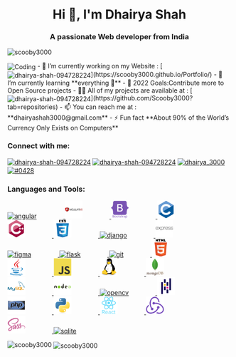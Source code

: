 <h1 align="center">Hi 👋, I'm Dhairya Shah</h1>
<h3 align="center">A passionate Web developer from India</h3>

<p align="left"> <img src="https://komarev.com/ghpvc/?username=scooby3000&label=Profile%20views&color=0e75b6&style=flat" alt="scooby3000" /> </p>
 <img align="center" alt="Coding" width="400" src="https://c.tenor.com/WthWmIXI24cAAAAd/work-working.gif">
- 🔭 I’m currently working on my Website : [<img align="center" src="https://www.svgrepo.com/show/35727/website.svg" alt="dhairya-shah-094728224" height="25" width="25" />](https://scooby3000.github.io/Portfolio/)
- 🌱 I’m currently learning **everything 🤣**
- 🥅 2022 Goals:Contribute more to Open Source projects
- 👨‍💻 All of my projects are available at : [<img align="center" src="https://www.svgrepo.com/show/331724/github-code-source.svg" alt="dhairya-shah-094728224" height="25" width="25" />](https://github.com/Scooby3000?tab=repositories)
- 📫 You can reach me at : **dhairyashah3000@gmail.com**
- ⚡ Fun fact **About 90% of the World’s Currency Only Exists on Computers**

<h3 align="left">Connect with me:</h3>
<p align="left">
<a href="https://scooby3000.github.io/Portfolio/" target="blank"><img align="center" src="https://www.svgrepo.com/show/35727/website.svg" alt="dhairya-shah-094728224" height="35" width="40" /></a>
<a href="https://linkedin.com/in/dhairya-shah-094728224" target="blank"><img align="center" src="https://raw.githubusercontent.com/rahuldkjain/github-profile-readme-generator/master/src/images/icons/Social/linked-in-alt.svg" alt="dhairya-shah-094728224" height="30" width="40" /></a>
<a href="https://instagram.com/dhairya_3000" target="blank"><img align="center" src="https://raw.githubusercontent.com/rahuldkjain/github-profile-readme-generator/master/src/images/icons/Social/instagram.svg" alt="dhairya_3000" height="30" width="40" /></a>
<a href="https://discord.gg/#0428" target="blank"><img align="center" src="https://raw.githubusercontent.com/rahuldkjain/github-profile-readme-generator/master/src/images/icons/Social/discord.svg" alt="#0428" height="30" width="40" /></a>
</p>


<h3 align="left">Languages and Tools:</h3>
<p align="left"> 
<a href="https://angular.io" target="_blank" rel="noreferrer"> <img src="https://angular.io/assets/images/logos/angular/angular.svg" alt="angular" width="40" height="40"style="padding-right:60px;"/> </a> 
<a href="https://angular.io" target="_blank" rel="noreferrer"> <img src="https://raw.githubusercontent.com/devicons/devicon/master/icons/angularjs/angularjs-original-wordmark.svg" alt="angularjs" width="40" height="40" style="padding-right:60px;"/> </a> 
<a href="https://getbootstrap.com" target="_blank" rel="noreferrer"> <img src="https://raw.githubusercontent.com/devicons/devicon/master/icons/bootstrap/bootstrap-plain-wordmark.svg" alt="bootstrap" width="40" height="40"style="padding-right:60px;"/> </a> 
<a href="https://www.cprogramming.com/" target="_blank" rel="noreferrer"> <img src="https://raw.githubusercontent.com/devicons/devicon/master/icons/c/c-original.svg" alt="c" width="40" height="40"style="padding-right:60px;"/> </a> 
<a href="https://www.w3schools.com/cpp/" target="_blank" rel="noreferrer"> <img src="https://raw.githubusercontent.com/devicons/devicon/master/icons/cplusplus/cplusplus-original.svg" alt="cplusplus" width="40" height="40" style="padding-right:60px;"/> </a> 
<a href="https://www.w3schools.com/css/" target="_blank" rel="noreferrer"> <img src="https://raw.githubusercontent.com/devicons/devicon/master/icons/css3/css3-original-wordmark.svg" alt="css3" width="40" height="40"style="padding-right:60px;" /> </a> 
<a href="https://www.djangoproject.com/" target="_blank" rel="noreferrer"> <img src="https://www.svgrepo.com/show/373554/django.svg" alt="django" width="40" height="40" style="padding-right:60px;"/> </a> 
<a href="https://expressjs.com" target="_blank" rel="noreferrer"> <img src="https://raw.githubusercontent.com/devicons/devicon/master/icons/express/express-original-wordmark.svg" alt="express" width="40" height="40" style="padding-right:60px;"/> </a> 
<a href="https://www.figma.com/" target="_blank" rel="noreferrer"> <img src="https://www.vectorlogo.zone/logos/figma/figma-icon.svg" alt="figma" width="40" height="40" style="padding-right:60px;"/> </a> 
<a href="https://flask.palletsprojects.com/" target="_blank" rel="noreferrer"> <img src="https://www.vectorlogo.zone/logos/pocoo_flask/pocoo_flask-icon.svg" alt="flask" width="40" height="40"style="padding-right:60px;" /> </a> 
<a href="https://git-scm.com/" target="_blank" rel="noreferrer"> <img src="https://www.vectorlogo.zone/logos/git-scm/git-scm-icon.svg" alt="git" width="40" height="40"style="padding-right:60px;" /> </a> 
<a href="https://www.w3.org/html/" target="_blank" rel="noreferrer"> <img src="https://raw.githubusercontent.com/devicons/devicon/master/icons/html5/html5-original-wordmark.svg" alt="html5" width="40" height="40"style="padding-right:60px;" /> </a> 
<a href="https://www.java.com" target="_blank" rel="noreferrer"> <img src="https://raw.githubusercontent.com/devicons/devicon/master/icons/java/java-original.svg" alt="java" width="40" height="40" style="padding-right:60px;"/> </a> 
<a href="https://developer.mozilla.org/en-US/docs/Web/JavaScript" target="_blank" rel="noreferrer"> <img src="https://raw.githubusercontent.com/devicons/devicon/master/icons/javascript/javascript-original.svg" alt="javascript" width="40" height="40"style="padding-right:60px;" /> </a> 
<a href="https://www.linux.org/" target="_blank" rel="noreferrer"> <img src="https://raw.githubusercontent.com/devicons/devicon/master/icons/linux/linux-original.svg" alt="linux" width="40" height="40" style="padding-right:60px;"/> </a> 
<a href="https://www.mongodb.com/" target="_blank" rel="noreferrer"> <img src="https://raw.githubusercontent.com/devicons/devicon/master/icons/mongodb/mongodb-original-wordmark.svg" alt="mongodb" width="40" height="40" style="padding-right:60px;"/> </a> 
<a href="https://www.mysql.com/" target="_blank" rel="noreferrer"> <img src="https://raw.githubusercontent.com/devicons/devicon/master/icons/mysql/mysql-original-wordmark.svg" alt="mysql" width="40" height="40"style="padding-right:60px;"/> </a> 
<a href="https://nodejs.org" target="_blank" rel="noreferrer"> <img src="https://raw.githubusercontent.com/devicons/devicon/master/icons/nodejs/nodejs-original-wordmark.svg" alt="nodejs" width="40" height="40" style="padding-right:60px;"/> </a> 
<a href="https://opencv.org/" target="_blank" rel="noreferrer"> <img src="https://www.vectorlogo.zone/logos/opencv/opencv-icon.svg" alt="opencv" width="40" height="40" style="padding-right:60px;"/> </a> 
<a href="https://pandas.pydata.org/" target="_blank" rel="noreferrer"> <img src="https://raw.githubusercontent.com/devicons/devicon/2ae2a900d2f041da66e950e4d48052658d850630/icons/pandas/pandas-original.svg" alt="pandas" width="40" height="40" style="padding-right:60px;"/> </a> <a href="https://www.php.net" target="_blank" rel="noreferrer"> <img src="https://raw.githubusercontent.com/devicons/devicon/master/icons/php/php-original.svg" alt="php" width="40" height="40"style="padding-right:60px;" /> </a> 
<a href="https://www.python.org" target="_blank" rel="noreferrer"> <img src="https://raw.githubusercontent.com/devicons/devicon/master/icons/python/python-original.svg" alt="python" width="40" height="40"style="padding-right:60px;" /> </a> 
<a href="https://reactjs.org/" target="_blank" rel="noreferrer"> <img src="https://raw.githubusercontent.com/devicons/devicon/master/icons/react/react-original-wordmark.svg" alt="react" width="40" height="40"style="padding-right:60px;"/> </a> 
<a href="https://redux.js.org" target="_blank" rel="noreferrer"> <img src="https://raw.githubusercontent.com/devicons/devicon/master/icons/redux/redux-original.svg" alt="redux" width="40" height="40"style="padding-right:60px;"/> </a> 
<a href="https://sass-lang.com" target="_blank" rel="noreferrer"> <img src="https://raw.githubusercontent.com/devicons/devicon/master/icons/sass/sass-original.svg" alt="sass" width="40" height="40"style="padding-right:60px;"/> </a> 
<a href="https://www.sqlite.org/" target="_blank" rel="noreferrer"> <img src="https://www.vectorlogo.zone/logos/sqlite/sqlite-icon.svg" alt="sqlite" width="40" height="40" style="padding-right:60px;"/> </a> </p>

<p><img align="left" src="https://github-readme-stats.vercel.app/api/top-langs/?username=Scooby3000&langs_count=8&layout=compact&theme=radical" alt="scooby3000" height="200" style="padding-bottom:10px;"/></p>

<p>&nbsp;<img align="center" src="https://github-readme-stats.vercel.app/api?username=Scooby3000&show_icons=true&count_private=true&theme=radical&hide=prs,issues" alt="scooby3000" /></p>














<!-- <p align="left"> <a href="https://github.com/ryo-ma/github-profile-trophy"><img src="https://github-profile-trophy.vercel.app/?username=scooby3000" alt="scooby3000" /></a> </p> -->
<!-- <p><img align="center" src="https://github-readme-streak-stats.herokuapp.com/?user=scooby3000&" alt="scooby3000" /></p> -->


<!-- - 👯 I’m looking to collaborate on **e** -->  
<!-- - 🤝 I’m looking for help with **w** -->
<!-- - 💬 Ask me about **w** -->
<!-- - 📝 I regularly write articles on [](ww) -->
<!-- - 📝 I regularly write articles on [](ww) -->








